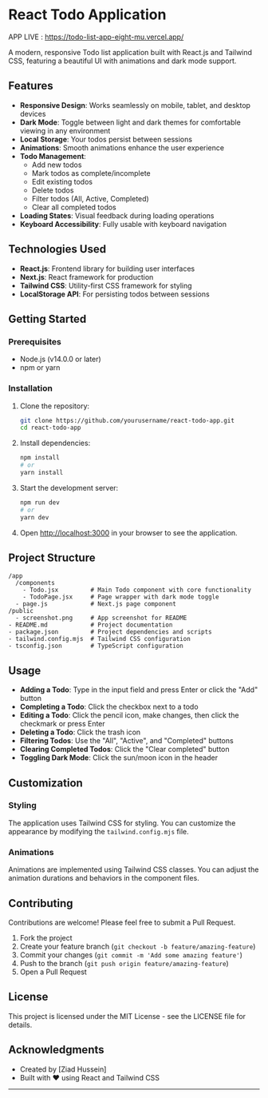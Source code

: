 # React Todo Application


APP LIVE : https://todo-list-app-eight-mu.vercel.app/


A modern, responsive Todo list application built with React.js and Tailwind CSS, featuring a beautiful UI with animations and dark mode support.



## Features

- **Responsive Design**: Works seamlessly on mobile, tablet, and desktop devices
- **Dark Mode**: Toggle between light and dark themes for comfortable viewing in any environment
- **Local Storage**: Your todos persist between sessions
- **Animations**: Smooth animations enhance the user experience
- **Todo Management**:
  - Add new todos
  - Mark todos as complete/incomplete
  - Edit existing todos
  - Delete todos
  - Filter todos (All, Active, Completed)
  - Clear all completed todos
- **Loading States**: Visual feedback during loading operations
- **Keyboard Accessibility**: Fully usable with keyboard navigation

## Technologies Used

- **React.js**: Frontend library for building user interfaces
- **Next.js**: React framework for production
- **Tailwind CSS**: Utility-first CSS framework for styling
- **LocalStorage API**: For persisting todos between sessions


## Getting Started

### Prerequisites

- Node.js (v14.0.0 or later)
- npm or yarn

### Installation

1. Clone the repository:
   ```bash
   git clone https://github.com/yourusername/react-todo-app.git
   cd react-todo-app
   ```

2. Install dependencies:
   ```bash
   npm install
   # or
   yarn install
   ```

3. Start the development server:
   ```bash
   npm run dev
   # or
   yarn dev
   ```

4. Open [http://localhost:3000](http://localhost:3000) in your browser to see the application.

## Project Structure

```
/app
  /components
    - Todo.jsx         # Main Todo component with core functionality
    - TodoPage.jsx     # Page wrapper with dark mode toggle
  - page.js            # Next.js page component
/public
  - screenshot.png     # App screenshot for README
- README.md            # Project documentation
- package.json         # Project dependencies and scripts
- tailwind.config.mjs  # Tailwind CSS configuration
- tsconfig.json        # TypeScript configuration
```

## Usage

- **Adding a Todo**: Type in the input field and press Enter or click the "Add" button
- **Completing a Todo**: Click the checkbox next to a todo
- **Editing a Todo**: Click the pencil icon, make changes, then click the checkmark or press Enter
- **Deleting a Todo**: Click the trash icon
- **Filtering Todos**: Use the "All", "Active", and "Completed" buttons
- **Clearing Completed Todos**: Click the "Clear completed" button
- **Toggling Dark Mode**: Click the sun/moon icon in the header

## Customization

### Styling

The application uses Tailwind CSS for styling. You can customize the appearance by modifying the `tailwind.config.mjs` file.

### Animations

Animations are implemented using Tailwind CSS classes. You can adjust the animation durations and behaviors in the component files.

## Contributing

Contributions are welcome! Please feel free to submit a Pull Request.

1. Fork the project
2. Create your feature branch (`git checkout -b feature/amazing-feature`)
3. Commit your changes (`git commit -m 'Add some amazing feature'`)
4. Push to the branch (`git push origin feature/amazing-feature`)
5. Open a Pull Request

## License

This project is licensed under the MIT License - see the LICENSE file for details.

## Acknowledgments

- Created by [Ziad Hussein]
- Built with ❤️ using React and Tailwind CSS

---


